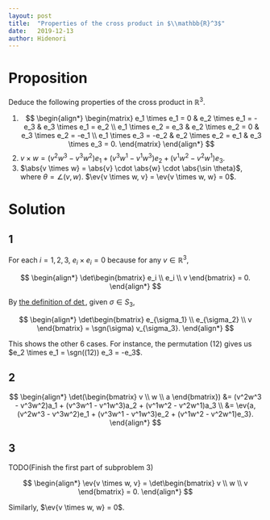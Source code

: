 ```yaml
---
layout: post
title:  "Properties of the cross product in $\\mathbb{R}^3$"
date:   2019-12-13
author: Hidenori
---
```


# Proposition
Deduce the following properties of the cross product in $\mathbb{R}^3$.

1. $$
   \begin{align*}
   \begin{matrix}
     e_1 \times e_1 = 0 & e_2 \times e_1 = -e_3 & e_3 \times e_1 = e_2 \\  
     e_1 \times e_2 = e_3 & e_2 \times e_2 = 0 & e_3 \times e_2 = -e_1 \\  
     e_1 \times e_3 = -e_2 & e_2 \times e_2 = e_1 & e_3 \times e_3 = 0.
   \end{matrix}
   \end{align*}
   $$
1. $v \times w = (v^2w^3 - v^3w^2)e_1 + (v^3w^1 - v^1w^3)e_2 + (v^1w^2 - v^2w^1)e_3$.
1. $\abs{v \times w} = \abs{v} \cdot \abs{w} \cdot \abs{\sin \theta}$, where $\theta = \angle (v, w)$.
   $\ev{v \times w, v} = \ev{v \times w, w} = 0$.

# Solution
## 1

For each $i = 1, 2, 3$, $e_i \times e_i = 0$ because for any $v \in \mathbb{R}^3$,

$$
\begin{align*}
  \det\begin{bmatrix} e_i \\ e_i \\ v \end{bmatrix} = 0.
\end{align*}
$$

By [the definition of $\det$](https://en.wikipedia.org/wiki/Determinant#n_×_n_matrices), given $\sigma \in S_3$,

$$
\begin{align*}
  \det\begin{bmatrix} e_{\sigma_1} \\ e_{\sigma_2} \\ v \end{bmatrix} = \sgn(\sigma) v_{\sigma_3}.
\end{align*}
$$

This shows the other 6 cases.
For instance, the permutation $(12)$ gives us $e_2 \times e_1 = \sgn((12)) e_3 =  -e_3$.

## 2

$$
\begin{align*}
  \det(\begin{bmatrix} v \\ w \\ a \end{bmatrix})
    &= (v^2w^3 - v^3w^2)a_1 + (v^3w^1 - v^1w^3)a_2 + (v^1w^2 - v^2w^1)a_3 \\
    &= \ev{a, (v^2w^3 - v^3w^2)e_1 + (v^3w^1 - v^1w^3)e_2 + (v^1w^2 - v^2w^1)e_3}.
\end{align*}
$$

## 3

TODO(Finish the first part of subproblem 3)

$$
\begin{align*}
  \ev{v \times w, v} = \det\begin{bmatrix} v \\ w \\ v \end{bmatrix} = 0.
\end{align*}
$$

Similarly, $\ev{v \times w, w} = 0$.
